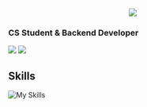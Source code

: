 <h1 align="center">
  <a href="https://git.io/typing-svg">
    <img src="https://readme-typing-svg.herokuapp.com?font=Fira+Code&weight=500&size=30&duration=3000&pause=1000&center=true&vCenter=true&random=false&width=435&lines=Hi+there%F0%9F%91%8B;I'm+Peng-Jui+Wang"/>
  </a>
</h1>

### CS Student & Backend Developer
![](https://github-profile-summary-cards.vercel.app/api/cards/stats?username=james5418&theme=tokyonight)
![](http://github-profile-summary-cards.vercel.app/api/cards/repos-per-language?username=james5418&theme=tokyonight)

## Skills
![My Skills](https://skillicons.dev/icons?i=python,c,cpp,kotlin,js,ts,fastapi,flask,nodejs,express,graphql,react,next,androidstudio)
